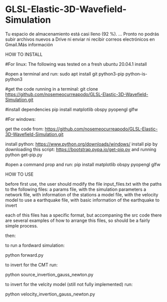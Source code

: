 # GLSL-Elastic-3D-Wavefield-Simulation

Tu espacio de almacenamiento está casi lleno (92 %). … 
Pronto no podrás subir archivos nuevos a Drive ni enviar ni recibir correos electrónicos en Gmail.Más información

HOW TO INSTALL

#For linux:
The following was tested on a fresh ubuntu 20.04.1 install

#open a terminal and run:
sudo apt install git python3-pip python-is-python3

#get the code running in a terminal:
git clone https://github.com/nosemeocurreapodo/GLSL-Elastic-3D-Wavefield-Simulation.git

#install dependencies
pip install matplotlib obspy pyopengl glfw

#For windows:

get the code from: https://github.com/nosemeocurreapodo/GLSL-Elastic-3D-Wavefield-Simulation.git

install python: https://www.python.org/downloads/windows/
install pip by downloading this script: https://bootstrap.pypa.io/get-pip.py
and running python get-pip.py

#open a command prop and run:
pip install matplotlib obspy pyopengl glfw

HOW TO USE

before first use, the user should modify the file input_files.txt with the paths to the following files:
a params file, with the simulation parameters
a network file, with information of the stations
a model file, with the velocity model to use
a earthquake file, with basic information of the earthquake to invert

each of this files has a specific format, but accompaning the src code there are several examples of how to arrange this files, so should be a fairly simple process.

then:

to run a fordward simulation:

python forward.py 

to invert for the CMT run:

python source_invertion_gauss_newton.py

to invert for the velcity model (still not fully implemented) run:

python velocity_invertion_gauss_newton.py 
